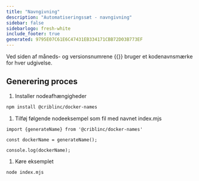 ```yaml
---
title: "Navngivning"
description: "Automatiseringssæt - navngivning"
sidebar: false
sidebarlogo: fresh-white
include_footer: true
generated: 9795E07C61E6C47431EB334171CBB72D03B773EF
---
```


Ved siden af måneds- og versionsnumrene {{<product-name>}} bruger et kodenavnsmærke for hver udgivelse.

## Generering proces

1. Installer nodeafhængigheder

```bash
npm install @criblinc/docker-names
```

1. Tilføj følgende nodeeksempel som fil med navnet index.mjs

```nodejs
import {generateName} from '@criblinc/docker-names'

const dockerName = generateName();

console.log(dockerName);
```

1. Køre eksemplet

```bash
node index.mjs
```
